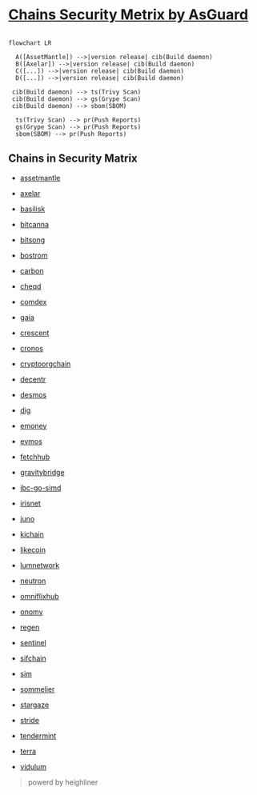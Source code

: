 # [Chains Security Metrix by AsGuard](https://pratikbin.github.io/chain-reports/)

```mermaid

flowchart LR

  A([AssetMantle]) -->|version release| cib(Build daemon)
  B([Axelar]) -->|version release| cib(Build daemon)
  C([...]) -->|version release| cib(Build daemon)
  D([...]) -->|version release| cib(Build daemon)

 cib(Build daemon) --> ts(Trivy Scan)
 cib(Build daemon) --> gs(Grype Scan)
 cib(Build daemon) --> sbom(SBOM)

  ts(Trivy Scan) --> pr(Push Reports)
  gs(Grype Scan) --> pr(Push Reports)
  sbom(SBOM) --> pr(Push Reports)

```

## Chains in Security Matrix

* [assetmantle](https://github.com/AssetMantle/node)

* [axelar](https://github.com/axelarnetwork/axelar-core)

* [basilisk](https://github.com/galacticcouncil/Basilisk-node)

* [bitcanna](https://github.com/BitCannaGlobal/bcna)

* [bitsong](https://github.com/bitsongofficial/go-bitsong)

* [bostrom](https://github.com/cybercongress/go-cyber)

* [carbon](https://github.com/Switcheo/carbon-bootstrap)

* [cheqd](https://github.com/cheqd/cheqd-node)

* [comdex](https://github.com/comdex-official/comdex)

* [gaia](https://github.com/cosmos/gaia)

* [crescent](https://github.com/crescent-network/crescent)

* [cronos](https://github.com/crypto-org-chain/cronos)

* [cryptoorgchain](https://github.com/crypto-org-chain/chain-main)

* [decentr](https://github.com/Decentr-net/decentr)

* [desmos](https://github.com/desmos-labs/desmos)

* [dig](https://github.com/notional-labs/dig)

* [emoney](https://github.com/e-money/em-ledger)

* [evmos](https://github.com/tharsis/evmos)

* [fetchhub](https://github.com/fetchai/fetchd)

* [gravitybridge](https://github.com/Gravity-Bridge/Gravity-Bridge)

* [ibc-go-simd](https://github.com/cosmos/ibc-go)

* [irisnet](https://github.com/irisnet/irishub)

* [juno](https://github.com/CosmosContracts/juno)

* [kichain](https://github.com/KiFoundation/ki-tools)

* [likecoin](https://github.com/likecoin/likecoin-chain)

* [lumnetwork](https://github.com/lum-network/chain)

* [neutron](https://github.com/neutron-org/neutron)

* [omniflixhub](https://github.com/OmniFlix/omniflixhub)

* [onomy](https://github.com/onomyprotocol/onomy)

* [regen](https://github.com/regen-network/regen-ledger)

* [sentinel](https://github.com/sentinel-official/hub)

* [sifchain](https://github.com/Sifchain/sifnode)

* [sim](https://github.com/cosmos/cosmos-sdk)

* [sommelier](https://github.com/peggyjv/sommelier)

* [stargaze](https://github.com/public-awesome/stargaze)

* [stride](https://github.com/Stride-Labs/stride)

* [tendermint](https://github.com/tendermint/tendermint)

* [terra](https://github.com/terra-money/core)

* [vidulum](https://github.com/vidulum/mainnet)

> powerd by heighliner
